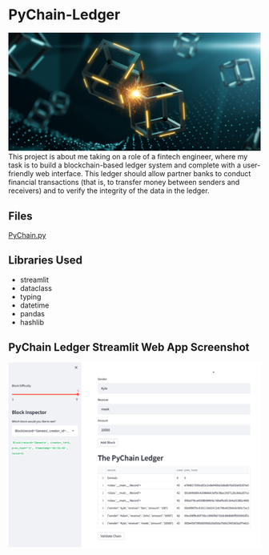 # PyChain-Ledger
![PyChain Ledger](images/application-image.png)
This project is about me taking on a role of a fintech engineer, where my task is to build a blockchain-based ledger system and complete with a user-friendly web interface. This ledger should allow partner banks to conduct financial transactions (that is, to transfer money between senders and receivers) and to verify the integrity of the data in the ledger.

## Files
[PyChain.py](https://github.com/kyleplathe/PyChain-Ledger/blob/main/pychain.py)

## Libraries Used
- streamlit
- dataclass
- typing
- datetime
- pandas
- hashlib

## PyChain Ledger Streamlit Web App Screenshot
![Screenshot](images/Screen%20Shot%202022-07-16%20at%208.10.19%20PM.png)